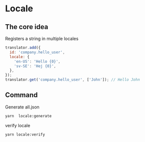 # Locale

## The core idea

Registers a string in multiple locales

```js
translator.add({
  id: 'company.hello_user',
  locale: {
    'en-US': 'Hello {0}',
    'sv-SE': 'Hej {0}',
  },
});
translator.get('company.hello_user', ['John']); // Hello John
```

## Command

Generate all.json

```sh
yarn  locale:generate
```

verify locale

```sh
yarn locale:verify
```
